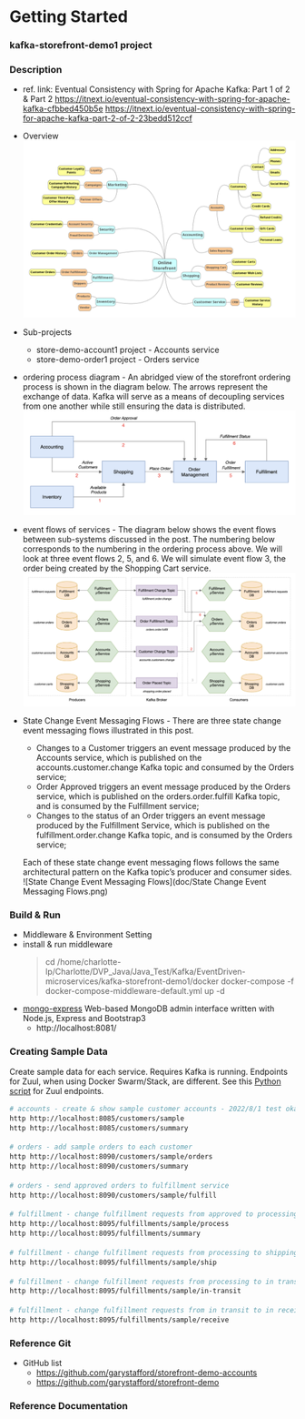 
# Getting Started
### kafka-storefront-demo1 project
### Description
* ref. link: 
  Eventual Consistency with Spring for Apache Kafka: Part 1 of 2 & Part 2
  https://itnext.io/eventual-consistency-with-spring-for-apache-kafka-cfbbed450b5e
  https://itnext.io/eventual-consistency-with-spring-for-apache-kafka-part-2-of-2-23bedd512ccf

* Overview
  ![storefront-demo_overall-diagram1](doc/storefront-demo_overall-diagram1.png)
* Sub-projects
  - store-demo-account1 project - Accounts service
  - store-demo-order1  project - Orders service  
    

* ordering process diagram - 
  An abridged view of the storefront ordering process is shown in the diagram below. The arrows represent the exchange of data. Kafka will serve as a means of decoupling services from one another while still ensuring the data is distributed.
  ![storefront-demo-ordering-process-diagram](doc/storefront-demo-ordering-process-diagram.png)

* event flows of services -
  The diagram below shows the event flows between sub-systems discussed in the post. The numbering below corresponds to the numbering in the ordering process above. We will look at three event flows 2, 5, and 6. We will simulate event flow 3, the order being created by the Shopping Cart service.
  ![storefront-demo-event-flows-diagram](doc/storefront-demo-event-flows-diagram.png)

* State Change Event Messaging Flows - 
  There are three state change event messaging flows illustrated in this post.
  - Changes to a Customer triggers an event message produced by the Accounts service, which is published on the accounts.customer.change Kafka topic and consumed by the Orders service;
  - Order Approved triggers an event message produced by the Orders service, which is published on the orders.order.fulfill Kafka topic, and is consumed by the Fulfillment service;
  - Changes to the status of an Order triggers an event message produced by the Fulfillment Service, which is published on the fulfillment.order.change Kafka topic, and is consumed by the Orders service;
  
  Each of these state change event messaging flows follows the same architectural pattern on the Kafka topic’s producer and consumer sides.
  ![State Change Event Messaging Flows](doc/State Change Event Messaging Flows.png)

    
### Build & Run

* Middleware & Environment Setting
* install & run middleware
  > cd /home/charlotte-lp/Charlotte/DVP_Java/Java_Test/Kafka/EventDriven-microservices/kafka-storefront-demo1/docker
  > docker-compose -f docker-compose-middleware-default.yml up -d
* [mongo-express](https://github.com/mongo-express/mongo-express)
  Web-based MongoDB admin interface written with Node.js, Express and Bootstrap3 
  - http://localhost:8081/

### Creating Sample Data
Create sample data for each service. Requires Kafka is running. Endpoints for Zuul, when using Docker Swarm/Stack, are different. See this [Python script](https://github.com/garystafford/storefront-kafka-docker/blob/master/refresh.py) for Zuul endpoints.

```bash
# accounts - create & show sample customer accounts - 2022/8/1 test okay
http http://localhost:8085/customers/sample
http http://localhost:8085/customers/summary

# orders - add sample orders to each customer
http http://localhost:8090/customers/sample/orders
http http://localhost:8090/customers/summary

# orders - send approved orders to fulfillment service
http http://localhost:8090/customers/sample/fulfill

# fulfillment - change fulfillment requests from approved to processing
http http://localhost:8095/fulfillments/sample/process
http http://localhost:8095/fulfillments/summary

# fulfillment - change fulfillment requests from processing to shipping
http http://localhost:8095/fulfillments/sample/ship

# fulfillment - change fulfillment requests from processing to in transit
http http://localhost:8095/fulfillments/sample/in-transit

# fulfillment - change fulfillment requests from in transit to in received
http http://localhost:8095/fulfillments/sample/receive
```


### Reference Git
  - GitHub list
    - https://github.com/garystafford/storefront-demo-accounts
    - https://github.com/garystafford/storefront-demo

### Reference Documentation


